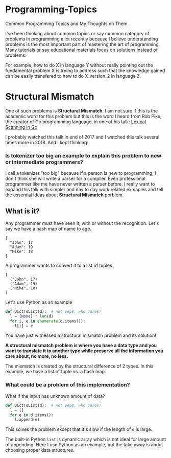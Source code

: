 # Programming-Topics
Common Programming Topics and My Thoughts on Them

I've been thinking about common topics or say common category of problems in programming a lot recently because I believe understanding problems is the most important part of mastering the art of programming. Many tutorials or say educational materials focus on solutions instead of problems.

For example, how to do X in language Y without really pointing out the fundamental problem X is trying to address such that the knowledge gained can be easily transfered to how to do X_version_2 in language Z.

# Structural Mismatch
One of such problems is __Structural Mismatch__. I am not sure if this is the academic word for this problem but this is the word I heard from Rob Pike, the creator of Go programming language, in one of his talk: [Lexical Scanning in Go](https://www.youtube.com/watch?v=HxaD_trXwRE)

I probably watched this talk in end of 2017 and I watched this talk several times more in 2018. And I kept thinking:
### Is tokenizer too big an example to explain this problem to new or intermediate programmers?
I call a tokenizer "too big" because if a person is new to programming, I don't think she will write a parser for a compiler. Even professional programmer like me have never written a parser before. I really want to expand this talk with simpler and day to day work related exmaples and tell the essential ideas about __Structural Mismatch__ porblem.

## What is it?
Any programmer must have seen it, with or without the recognition. Let's say we have a hash map of name to age.
```
{
  "John": 17
  "Adam": 19
  "Mike": 18
}
```
A programmer wants to convert it to a list of tuples.
```
[
  ("John", 17)
  ("Adam", 19)
  ("Mike", 18)
]
```
Let's use Python as an example
```python
def DictToList(d):  # not pep8, who cares?
  l = [None] * len(d)
  for i, e in enumerate(d.items()):
    l[i] = e
```
You have just witnessed a structural mismatch problem and its solution!

__A structural mismatch problem is where you have a data type and you want to translate it to another type while preserve all the information you care about, no more, no less.__

The mismatch is created by the structural difference of 2 types. In this example, we have a list of tuple vs. a hash map.

### What could be a problem of this implementation?
What if the input has unknown amount of data?
```python
def DictToList(d):  # not pep8, who cares?
  l = []
  for e in d.items():
    l.append(e)
```
This solves the problem except that it's slow if the length of `d` is large.

The built-in Python `list` is dynamic array which is not ideal for large amount of appending. Here I use Python as an example, but the take away is about choosing proper data structures.
